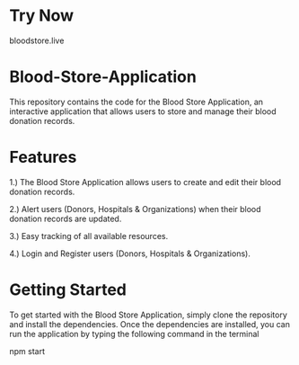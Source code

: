 # Try Now
bloodstore.live

# Blood-Store-Application
This repository contains the code for the Blood Store Application, an interactive application that allows users to store and manage their blood donation records.

# Features
1.) The Blood Store Application allows users to create and edit their blood donation records.

2.) Alert users (Donors, Hospitals & Organizations) when their blood donation records are updated.

3.) Easy tracking of all available resources.

4.) Login and Register users (Donors, Hospitals & Organizations).


# Getting Started
To get started with the Blood Store Application, simply clone the repository and install the dependencies. Once the dependencies are installed, you can run the application by typing the following command in the terminal

npm start
